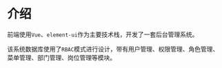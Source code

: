 # 介绍

前端使用`Vue`、`element-ui`作为主要技术栈，开发了一套后台管理系统。

该系统数据库使用了`RBAC`模式进行设计，带有用户管理、权限管理、角色管理、菜单管理、部门管理、岗位管理等模块。